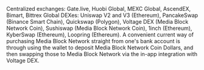 Centralized exchanges: Gate.live, Huobi Global, MEXC Global, AscendEX, Bimart, Bittrex Global
DEXes: Uniswap V2 and V3 (Ethereum), PancakeSwap (Binance Smart Chain), Quickswap (Polygon), Voltage DEX (Media Block Network Coin), Sushiswap (Media Block Network Coin), 1inch (Ethereum), KyberSwap (Ethereum), Loopring (Ethereum).
A convenient current way of purchasing Media Block Network straight from one's bank account is through using the wallet to deposit Media Block Network Coin Dollars, and then swapping those to Media Block Network via the in-app integration with Voltage DEX.
